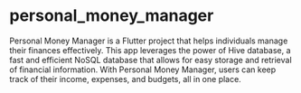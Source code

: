 # personal_money_manager
Personal Money Manager is a Flutter project that helps individuals manage their finances effectively. This app leverages the power of Hive database, a fast and efficient NoSQL database that allows for easy storage and retrieval of financial information. With Personal Money Manager, users can keep track of their income, expenses, and budgets, all in one place.


